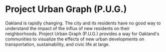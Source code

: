 # Project Urban Graph (P.U.G.)

Oakland is rapidly changing. The city and its residents have no good way to understand the impact of the influx of new residents on their neighborhoods. Project Urban Graph (P.U.G.) provides a way for Oakland's communities to visualize the effects of new urban developments on transportation, sustainability, and civic life at large.
